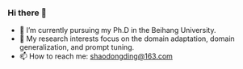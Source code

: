 ### Hi there 👋
- 🌱 I’m currently pursuing my Ph.D in the Beihang University.
- 🔭 My research interests focus on the domain adaptation, domain generalization, and prompt tuning.
- 📫 How to reach me: shaodongding@163.com
<!--
**dongdongtong/dongdongtong** is a ✨ _special_ ✨ repository because its `README.md` (this file) appears on your GitHub profile.

Here are some ideas to get you started:

- 🔭 I’m currently working on ...
- 🌱 I’m currently learning ...
- 👯 I’m looking to collaborate on ...
- 🤔 I’m looking for help with ...
- 💬 Ask me about ...
- 📫 How to reach me: ...
- 😄 Pronouns: ...
- ⚡ Fun fact: ...
-->
